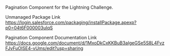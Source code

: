 Pagination Component for the Lightning Challenge.

Unmanaged Package Link  
https://login.salesforce.com/packaging/installPackage.apexp?p0=04t6F000003uIqS

Pagination Component Documentation Link  
https://docs.google.com/document/d/1MxoDkCxKKBuB3aIgeGSe5S8L4FvzFJvFuOlSE4-vUms/edit?usp=sharing
